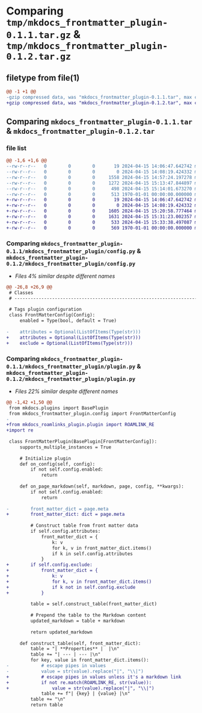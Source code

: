 # Comparing `tmp/mkdocs_frontmatter_plugin-0.1.1.tar.gz` & `tmp/mkdocs_frontmatter_plugin-0.1.2.tar.gz`

## filetype from file(1)

```diff
@@ -1 +1 @@
-gzip compressed data, was "mkdocs_frontmatter_plugin-0.1.1.tar", max compression
+gzip compressed data, was "mkdocs_frontmatter_plugin-0.1.2.tar", max compression
```

## Comparing `mkdocs_frontmatter_plugin-0.1.1.tar` & `mkdocs_frontmatter_plugin-0.1.2.tar`

### file list

```diff
@@ -1,6 +1,6 @@
--rw-r--r--   0        0        0       19 2024-04-15 14:06:47.642742 mkdocs_frontmatter_plugin-0.1.1/README.md
--rw-r--r--   0        0        0        0 2024-04-15 14:08:19.424332 mkdocs_frontmatter_plugin-0.1.1/mkdocs_frontmatter_plugin/__init__.py
--rw-r--r--   0        0        0     1558 2024-04-15 14:57:24.197278 mkdocs_frontmatter_plugin-0.1.1/mkdocs_frontmatter_plugin/config.py
--rw-r--r--   0        0        0     1272 2024-04-15 15:13:47.844897 mkdocs_frontmatter_plugin-0.1.1/mkdocs_frontmatter_plugin/plugin.py
--rw-r--r--   0        0        0      498 2024-04-15 15:14:01.673270 mkdocs_frontmatter_plugin-0.1.1/pyproject.toml
--rw-r--r--   0        0        0      513 1970-01-01 00:00:00.000000 mkdocs_frontmatter_plugin-0.1.1/PKG-INFO
+-rw-r--r--   0        0        0       19 2024-04-15 14:06:47.642742 mkdocs_frontmatter_plugin-0.1.2/README.md
+-rw-r--r--   0        0        0        0 2024-04-15 14:08:19.424332 mkdocs_frontmatter_plugin-0.1.2/mkdocs_frontmatter_plugin/__init__.py
+-rw-r--r--   0        0        0     1605 2024-04-15 15:20:58.777464 mkdocs_frontmatter_plugin-0.1.2/mkdocs_frontmatter_plugin/config.py
+-rw-r--r--   0        0        0     1631 2024-04-15 15:31:23.002357 mkdocs_frontmatter_plugin-0.1.2/mkdocs_frontmatter_plugin/plugin.py
+-rw-r--r--   0        0        0      533 2024-04-15 15:33:38.497087 mkdocs_frontmatter_plugin-0.1.2/pyproject.toml
+-rw-r--r--   0        0        0      569 1970-01-01 00:00:00.000000 mkdocs_frontmatter_plugin-0.1.2/PKG-INFO
```

### Comparing `mkdocs_frontmatter_plugin-0.1.1/mkdocs_frontmatter_plugin/config.py` & `mkdocs_frontmatter_plugin-0.1.2/mkdocs_frontmatter_plugin/config.py`

 * *Files 4% similar despite different names*

```diff
@@ -26,8 +26,9 @@
 # Classes
 # -----------------------------------------------------------------------------
 
 # Tags plugin configuration
 class FrontMatterConfig(Config):
     enabled = Type(bool, default = True)
 
-    attributes = Optional(ListOfItems(Type(str)))
+    attributes = Optional(ListOfItems(Type(str)))
+    exclude = Optional(ListOfItems(Type(str)))
```

### Comparing `mkdocs_frontmatter_plugin-0.1.1/mkdocs_frontmatter_plugin/plugin.py` & `mkdocs_frontmatter_plugin-0.1.2/mkdocs_frontmatter_plugin/plugin.py`

 * *Files 22% similar despite different names*

```diff
@@ -1,42 +1,50 @@
 from mkdocs.plugins import BasePlugin
 from mkdocs_frontmatter_plugin.config import FrontMatterConfig
-
+from mkdocs_roamlinks_plugin.plugin import ROAMLINK_RE
+import re
 
 class FrontMatterPlugin(BasePlugin[FrontMatterConfig]):
     supports_multiple_instances = True
 
     # Initialize plugin
     def on_config(self, config):
         if not self.config.enabled:
             return
 
     def on_page_markdown(self, markdown, page, config, **kwargs):
         if not self.config.enabled:
             return
 
-        front_matter_dict = page.meta
+        front_matter_dict: dict = page.meta
 
         # Construct table from front matter data
         if self.config.attributes:
             front_matter_dict = {
                 k: v
                 for k, v in front_matter_dict.items()
                 if k in self.config.attributes
             }
+        if self.config.exclude:
+            front_matter_dict = {
+                k: v
+                for k, v in front_matter_dict.items()
+                if k not in self.config.exclude
+            }
 
         table = self.construct_table(front_matter_dict)
 
         # Prepend the table to the Markdown content
         updated_markdown = table + markdown
 
         return updated_markdown
 
     def construct_table(self, front_matter_dict):
         table = "| **Properties** |  |\n"
         table += "| --- | --- |\n"
         for key, value in front_matter_dict.items():
-            # escape pipes in values
-            value = str(value).replace("|", "\\|")
+            # escape pipes in values unless it's a markdown link
+            if not re.match(ROAMLINK_RE, str(value)):
+                value = str(value).replace("|", "\\|")
             table += f"| {key} | {value} |\n"
         table += "\n"
         return table
```

